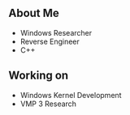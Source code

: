 ## About Me 

- Windows Researcher
- Reverse Engineer
- C++

## Working on
- Windows Kernel Development
- VMP 3 Research
